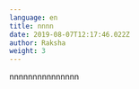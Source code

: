 ```yaml
---
language: en
title: nnnn
date: 2019-08-07T12:17:46.022Z
author: Raksha
weight: 3
---
```

nnnnnnnnnnnnnnn
